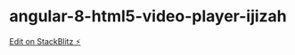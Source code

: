 # angular-8-html5-video-player-ijizah

[Edit on StackBlitz ⚡️](https://stackblitz.com/edit/angular-8-html5-video-player-ijizah)